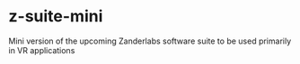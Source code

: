 # z-suite-mini
Mini version of the upcoming Zanderlabs software suite to be used primarily in VR applications

